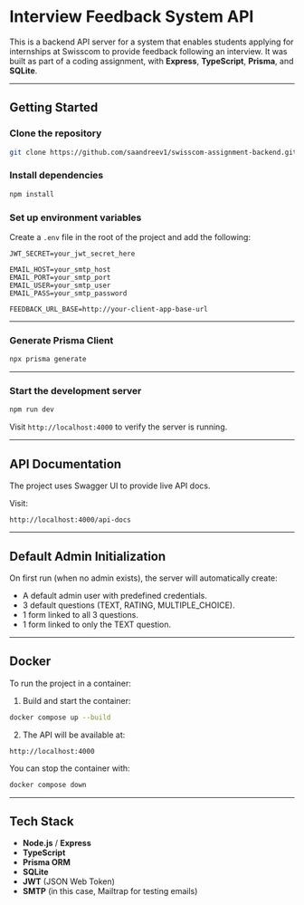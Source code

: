 # Interview Feedback System API

This is a backend API server for a system that enables students applying for internships at Swisscom to provide feedback following an interview. It was built as part of a coding assignment, with **Express**, **TypeScript**, **Prisma**, and **SQLite**.

---

## Getting Started

### Clone the repository

```bash
git clone https://github.com/saandreev1/swisscom-assignment-backend.git
```

### Install dependencies

```bash
npm install
```

### Set up environment variables

Create a `.env` file in the root of the project and add the following:

```env
JWT_SECRET=your_jwt_secret_here

EMAIL_HOST=your_smtp_host
EMAIL_PORT=your_smtp_port
EMAIL_USER=your_smtp_user
EMAIL_PASS=your_smtp_password

FEEDBACK_URL_BASE=http://your-client-app-base-url
```

---

### Generate Prisma Client

```bash
npx prisma generate
```

---

### Start the development server

```bash
npm run dev
```

Visit `http://localhost:4000` to verify the server is running.

---

## API Documentation

The project uses Swagger UI to provide live API docs.

Visit:

```
http://localhost:4000/api-docs
```

---

## Default Admin Initialization

On first run (when no admin exists), the server will automatically create:

- A default admin user with predefined credentials.
- 3 default questions (TEXT, RATING, MULTIPLE_CHOICE).
- 1 form linked to all 3 questions.
- 1 form linked to only the TEXT question.

---

## Docker

To run the project in a container:

1. Build and start the container:

```bash
docker compose up --build
```

2. The API will be available at:

```
http://localhost:4000
```

You can stop the container with:

```bash
docker compose down
```

---

## Tech Stack

- **Node.js** / **Express**
- **TypeScript**
- **Prisma ORM**
- **SQLite**
- **JWT** (JSON Web Token)
- **SMTP** (in this case, Mailtrap for testing emails)